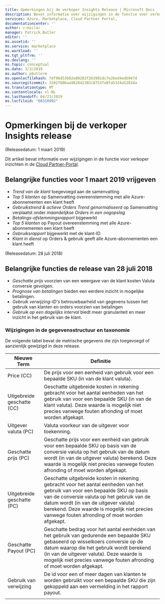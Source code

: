 ```yaml
---
title: Opmerkingen bij de verkoper Insights Release | Microsoft Docs
description: Bevat informatie over wijzigingen in de functie voor verkoper inzichten.
services: Azure, Marketplace, Cloud Partner Portal,
documentationcenter: ''
author: v-miclar
manager: Patrick.Butler
editor: ''
ms.assetid: ''
ms.service: marketplace
ms.workload: ''
ms.tgt_pltfrm: ''
ms.devlang: ''
ms.topic: conceptual
ms.date: 3/3/2019
ms.author: pbutlerm
ms.openlocfilehash: 7df96d53b02e80283f263901dc7e26ed4edb947d
ms.sourcegitcommit: 3102f886aa962842303c8753fe8fa5324a52834a
ms.translationtype: MT
ms.contentlocale: nl-NL
ms.lasthandoff: 04/23/2019
ms.locfileid: "60310992"
---
```

# <a name="seller-insights-release-notes"></a>Opmerkingen bij de verkoper Insights release 

(Releasedatum: 1 maart 2019)

Dit artikel bevat informatie over wijzigingen in de functie voor verkoper inzichten in de [Cloud Partner-Portal](https://cloudpartner.azure.com/#insights).

## <a name="release-highlights-for-march-1-2019"></a>Belangrijke functies voor 1 maart 2019 vrijgeven

* *Trend van de klant* toegevoegd aan de samenvatting
* *Top 5 klanten* op Samenvatting overeenstemming met alle Azure-abonnementen een klant heeft
* *Gebruikstrend & actieve Orders Trend genormaliseerd* op Samenvatting verplaatst onder *maandelijkse Orders in een oogopslag*
* *Betalings-afstemmingsrapport* bijgewerkt
* *Top 5 klanten* op Payout overeenstemming met alle Azure-abonnementen een klant heeft
* *Gebruiksrapport* bijgewerkt met de klant-ID
* *Klant in dienst* op Orders & gebruik geeft alle Azure-abonnementen een klant heeft


(Releasedatum: 28 juli 2018)

## <a name="release-highlights-for-july-28-2018"></a>Belangrijke functies de release van 28 juli 2018


-   *Geschatte prijs* voorzien van een weergave van de klant kosten Valuta conversie gevolgen.
-   *Prognose van betalingen* bieden een eerdere inzicht in mogelijke betalingen.
-  *Gebruik verwijzing-ID's* betrouwbaarheid van gegevens tussen het gebruik van klanten en orders voorzien van betalingen
-   *Gebruik op een dagelijks interval* biedt meer granulariteit en meer inzicht in het gebruik van de klant.


### <a name="changes-to-data-structure-and-taxonomy"></a>Wijzigingen in de gegevensstructuur en taxonomie

De volgende tabel bevat de metrische gegevens die zijn toegevoegd of aanzienlijk gewijzigd in deze release. 

| **Nieuwe Term**                   |    **Definitie**                                                             |
|--------------------------------|  ---------------------------------------------------------------------------- |
| Price (CC)                     | De prijs voor een eenheid van gebruik voor een bepaalde SKU (in van de klant valuta).       |
| Uitgebreide geschatte (CC) | Geschatte uitgebreide kosten in rekening gebracht voor het aantal eenheden van het gebruik van voor een bepaalde SKU (in van de klant valuta). Deze waarde is mogelijk niet precies vanwege fouten afronding of moet worden afgekapt.   |
| Uitgever valuta (PC)        | Valuta voorkeur van de uitgever voor toekenning.                               |
| Geschatte prijs (PC)           | Geschatte prijs voor een eenheid van gebruik voor een bepaalde SKU op basis van de conversie valuta op het gebruik van de datum wordt (in van de uitgever valuta) berekend. Deze waarde is mogelijk niet precies vanwege fouten afronding of moet worden afgekapt.   |
| Uitgebreide geschatte (PC) | Geschatte uitgebreide kosten in rekening gebracht voor het aantal eenheden van het gebruik van voor een bepaalde SKU op basis van de conversie valuta op het gebruik van de datum wordt (in van de uitgever valuta) berekend. Deze waarde is mogelijk niet precies vanwege fouten afronding of moet worden afgekapt. |
| Geschatte Payout (PC)          | Geschatte bedrag voor het aantal eenheden van het gebruik van gedurende een bepaalde SKU gebaseerd op wisselkoers conversie op de datum waarop die het gebruik wordt berekend (in van de uitgever valuta). Deze waarde is mogelijk niet precies vanwege fouten afronding of moet worden afgekapt.   |
| Gebruik van verwijzing                | De id voor een of meer dagen van klanten te worden gebruikt voor een bepaalde SKU die zijn gekoppeld aan een vermelding in het rapport payout. |
|  |  |
